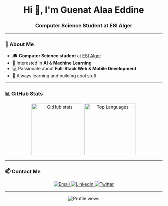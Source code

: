 <!-- Profile README for GitHub -->

<h1 align="center">Hi 👋, I'm Guenat Alaa Eddine</h1>
<h3 align="center">Computer Science Student at ESI Alger</h3>

---

### 🌟 About Me
- 🎓 **Computer Science student** at [ESI Alger](https://www.esi.dz/)
- 🤖 Interested in **AI** & **Machine Learning**
- 💻 Passionate about **Full-Stack Web & Mobile Development**
- 🌱 Always learning and building cool stuff

---

### 📊 GitHub Stats
<p align="center">
  <img src="https://github-readme-stats.vercel.app/api?username=alaa-gnt&show_icons=true&theme=radical" alt="GitHub stats" height="165"/>
  <img src="https://github-readme-stats.vercel.app/api/top-langs/?username=alaa-gnt&layout=compact&theme=radical" alt="Top Languages" height="165"/>
</p>

---

### 📫 Contact Me
<p align="center">
  <a href="mailto:guenatalaa@example.com">
    <img src="https://img.shields.io/badge/Email-D14836?style=for-the-badge&logo=gmail&logoColor=white" alt="Email"/>
  </a>
  <a href="https://www.linkedin.com/in/guenat-alaa-eddine" target="_blank">
    <img src="https://img.shields.io/badge/LinkedIn-0A66C2?style=for-the-badge&logo=linkedin&logoColor=white" alt="LinkedIn"/>
  </a>
  <a href="https://x.com/yourusername" target="_blank">
    <img src="https://img.shields.io/badge/Twitter-1DA1F2?style=for-the-badge&logo=twitter&logoColor=white" alt="Twitter"/>
  </a>
</p>

---

<p align="center">
  <img src="https://komarev.com/ghpvc/?username=guenat-alaa&label=Profile%20views&color=0e75b6&style=flat" alt="Profile views"/>
</p>
